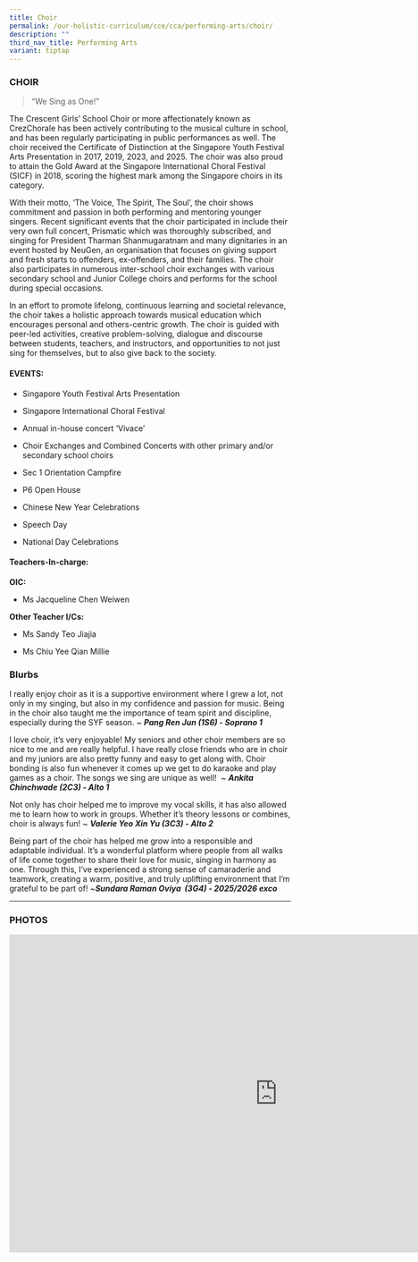 ```yaml
---
title: Choir
permalink: /our-holistic-curriculum/cce/cca/performing-arts/choir/
description: ""
third_nav_title: Performing Arts
variant: tiptap
---
```

<h3><strong>CHOIR</strong></h3>
<blockquote>
<p>“We Sing as One!”</p>
</blockquote>
<p>The Crescent Girls’ School Choir or more affectionately known as CrezChorale
has been actively contributing to the musical culture in school, and has
been regularly participating in public performances as well. The choir
received the Certificate of Distinction at the Singapore Youth Festival
Arts Presentation in 2017, 2019, 2023, and 2025. The choir was also proud
to attain the Gold Award at the Singapore International Choral Festival
(SICF) in 2018, scoring the highest mark among the Singapore choirs in
its category.</p>
<p></p>
<p>With their motto, ‘The Voice, The Spirit, The Soul’, the choir shows commitment
and passion in both performing and mentoring younger singers. Recent significant
events that the choir participated in include their very own full concert,
Prismatic which was thoroughly subscribed, and singing for President Tharman
Shanmugaratnam and many dignitaries in an event hosted by NeuGen, an organisation
that focuses on giving support and fresh starts to offenders, ex-offenders,
and their families. The choir also participates in numerous inter-school
choir exchanges with various secondary school and Junior College choirs
and performs for the school during special occasions.</p>
<p></p>
<p>In an effort to promote lifelong, continuous learning and societal relevance,
the choir takes a holistic approach towards musical education which encourages
personal and others-centric growth. The choir is guided with peer-led activities,
creative problem-solving, dialogue and discourse between students, teachers,
and instructors, and opportunities to not just sing for themselves, but
to also give back to the society.</p>
<p></p>
<h4><strong>EVENTS:</strong></h4>
<ul data-tight="true" class="tight">
<li>
<p>Singapore Youth Festival Arts Presentation</p>
</li>
<li>
<p>Singapore International Choral Festival</p>
</li>
<li>
<p>Annual in-house concert ‘Vivace’</p>
</li>
<li>
<p>Choir Exchanges and Combined Concerts with other primary and/or secondary
school choirs</p>
</li>
<li>
<p>Sec 1 Orientation Campfire</p>
</li>
<li>
<p>P6 Open House</p>
</li>
<li>
<p>Chinese New Year Celebrations</p>
</li>
<li>
<p>Speech Day</p>
</li>
<li>
<p>National Day Celebrations</p>
</li>
</ul>
<h4><strong>Teachers-In-charge:</strong></h4>
<p><strong>OIC:</strong>
</p>
<ul data-tight="true" class="tight">
<li>
<p>Ms Jacqueline Chen Weiwen</p>
</li>
</ul>
<p><strong>Other Teacher I/Cs:</strong>
</p>
<ul data-tight="true" class="tight">
<li>
<p>Ms Sandy Teo Jiajia</p>
</li>
<li>
<p>Ms Chiu Yee Qian Millie</p>
<p></p>
</li>
</ul>
<h3><strong>Blurbs</strong></h3>
<p>I really enjoy choir as it is a supportive environment where I grew a
lot, not only in my singing, but also in my confidence and passion for
music. Being in the choir also taught me the importance of team spirit
and discipline, especially during the SYF season. ~ <strong><em>Pang Ren Jun (1S6) - Soprano 1</em></strong>
</p>
<p></p>
<p>I love choir, it’s very enjoyable! My seniors and other choir members
are so nice to me and are really helpful. I have really close friends who
are in choir and my juniors are also pretty funny and easy to get along
with. Choir bonding is also fun whenever it comes up we get to do karaoke
and play games as a choir. The songs we sing are unique as well!&nbsp;&nbsp;~ <strong><em>Ankita Chinchwade (2C3) - Alto 1</em></strong>
</p>
<p></p>
<p>Not only has choir helped me to improve my vocal skills, it has also allowed
me to learn how to work in groups. Whether it’s theory lessons or combines,
choir is always fun! ~ <strong><em>Valerie Yeo Xin Yu (3C3) - Alto 2</em></strong>
</p>
<p></p>
<p>Being part of the choir has helped me grow into a responsible and adaptable
individual. It’s a wonderful platform where people from all walks of life
come together to share their love for music, singing in harmony as one.
Through this, I’ve experienced a strong sense of camaraderie and teamwork,
creating a warm, positive, and truly uplifting environment that I’m grateful
to be part of! ~<strong><em>Sundara Raman Oviya&nbsp;&nbsp;(3G4) - 2025/2026 exco</em></strong>
</p>
<hr>
<h3><strong>PHOTOS</strong></h3>
<div class="iframe-wrapper">
<iframe height="569" width="960" allowfullscreen="true" frameborder="0" src="https://docs.google.com/presentation/d/e/2PACX-1vRfMRd1Mxd1AKP0_y3KzriHjVv2J-druSDvpSCKFgJcTJcKkl7MmaMXlX4NsEX9NIUO6gxqtg8_9xiT/pubembed?start=true&amp;loop=true&amp;delayms=3000"></iframe>
</div>
<p></p>